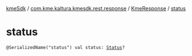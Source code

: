 [kmeSdk](../../index.md) / [com.kme.kaltura.kmesdk.rest.response](../index.md) / [KmeResponse](index.md) / [status](./status.md)

# status

`@SerializedName("status") val status: `[`Status`](-status/index.md)`?`